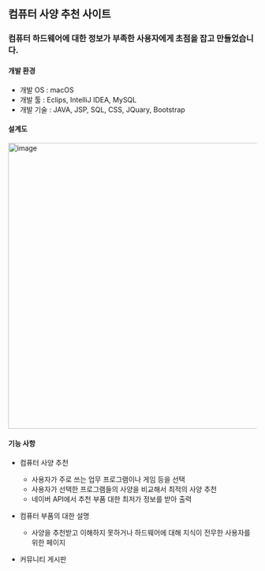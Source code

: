 ## 컴퓨터 사양 추천 사이트
### 컴퓨터 하드웨어에 대한 정보가 부족한 사용자에게 초점을 잡고 만들었습니다.

#### 개발 환경
* 개발 OS : macOS
* 개발 툴 : Eclips, IntelliJ IDEA, MySQL
* 개발 기술 : JAVA, JSP, SQL, CSS, JQuary, Bootstrap 
#### 설계도
<img width="580" alt="image" src="https://user-images.githubusercontent.com/101164731/211601800-4d347083-7d6d-4b7c-b8b5-1a0ff9f2f864.png">

#### 기능 사항

* 컴퓨터 사양 추천
  * 사용자가 주로 쓰는 업무 프로그램이나 게임 등을 선택
  * 사용자가 선택한 프로그램들의 사양을 비교해서 최적의 사양 추천
  * 네이버 API에서 추천 부품 대한 최저가 정보를 받아 출력

* 컴퓨터 부품의 대한 설명
  * 사양을 추천받고 이해하지 못하거나 하드웨어에 대해 지식이 전무한 사용자를 위한 페이지



* 커뮤니티 게시판



